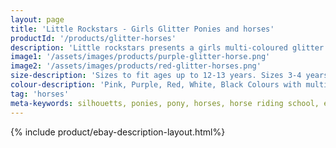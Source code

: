 ```yaml
---
layout: page
title: 'Little Rockstars - Girls Glitter Ponies and horses'
productId: '/products/glitter-horses'
description: 'Little rockstars presents a girls multi-coloured glitter pony silhouetts T-Shirt, look cool at horse riding school with this sparkly pony top.'
image1: '/assets/images/products/purple-glitter-horse.png'
image2: '/assets/images/products/red-glitter-horses.png'
size-description: 'Sizes to fit ages up to 12-13 years. Sizes 3-4 years, 5-6 years, 7-8 years and 9-11 years and 12-13 years.'
colour-description: 'Pink, Purple, Red, White, Black Colours with multi-coloured ponies'
tag: 'horses'
meta-keywords: silhouetts, ponies, pony, horses, horse riding school, equestrian, multi-coloured
---
```


{% include product/ebay-description-layout.html%}
